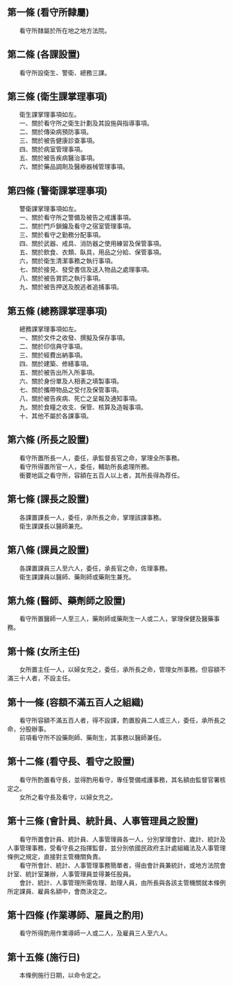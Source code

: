 第一條 (看守所隸屬)
-------------------
　　看守所隸屬於所在地之地方法院。  


第二條 (各課設置)
-----------------
　　看守所設衛生、警衛、總務三課。  


第三條 (衛生課掌理事項)
-----------------------
　　衛生課掌理事項如左。  
　　一、關於看守所之衛生計劃及其設施與指導事項。  
　　二、關於傳染病預防事項。  
　　三、關於被告健康診查事項。  
　　四、關於病室管理事項。  
　　五、關於被告疾病醫治事項。  
　　六、關於藥品調劑及醫療器械管理事項。  


第四條 (警衛課掌理事項)
-----------------------
　　警衛課掌理事項如左。  
　　一、關於看守所之警備及被告之戒護事項。  
　　二、關於門戶鎖鑰及看守之宿室管理事項。  
　　三、關於看守之勤務分配事項。  
　　四、關於武器、戒具、消防器之使用練習及保管事項。  
　　五、關於飲食、衣類、臥具，用品之分給、保管事項。  
　　六，關於衛生清潔事務之執行事項。  
　　七、關於接見、發受書信及送入物品之處理事項。  
　　八、關於被告賞罰之執行事項。  
　　九、關於被告押送及脫逃者追捕事項。  


第五條 (總務課掌理事項)
-----------------------
　　總務課掌理事項如左。  
　　一、關於文件之收發、撰擬及保存事項。  
　　二、關於印信典守事項。  
　　三、關於經費出納事項。  
　　四、關於建築、修繕事項。  
　　五、關於被告出所入所事項。  
　　六、關於身份單及人相表之填製事項。  
　　七、關於攜帶物品之受付及保管事項。  
　　八、關於被告疾病、死亡之呈報及通知事項。  
　　九、關於食糧之收支、保管、核算及造報事項。  
　　十、其他不屬於各課事項。  


第六條 (所長之設置)
-------------------
　　看守所置所長一人，委任，承監督長官之命，掌理全所事務。  
　　看守所得置所官一人，委任，輔助所長處理所務。  
　　衝要地區之看守所，容額在五百人以上者，其所長得為荐任。  


第七條 (課長之設置)
-------------------
　　各課置課長一人，委任，承所長之命，掌理該課事務。  
　　衛生課課長以醫師兼充。  


第八條 (課員之設置)
-------------------
　　各課置課員三人至六人，委任，承長官之命，佐理事務。  
　　衛生課課員以醫師、藥劑師或藥劑生兼充。  


第九條 (醫師、藥劑師之設置)
---------------------------
　　看守所置醫師一人至三人，藥劑師或藥劑生一人或二人，掌理保健及醫藥事務。  


第十條 (女所主任)
-----------------
　　女所置主任一人，以婦女充之，委任，承所長之命，管理女所事務。但容額不滿三十人者，不設主任。  


第十一條 (容額不滿五百人之組織)
-------------------------------
　　看守所容額不滿五百人者，得不設課，酌置股員二人或三人，委任，承所長之命，分股辦事。  
　　前項看守所不設藥劑師、藥劑生，其事務以醫師兼任。  


第十二條 (看守長、看守之設置)
-----------------------------
　　看守所酌置看守長，並得酌用看守，專任警備戒護事務，其名額由監督官署核定之。  
　　女所之看守長及看守，以婦女充之。  


第十三條 (會計員、統計員、人事管理員之設置)
-------------------------------------------
　　看守所置會計員、統計員、人事管理員各一人，分別掌理會計、歲計、統計及人事管理事務，受看守長之指揮監督，並分別依國民政府主計處組織法及人事管理條例之規定，直接對主管機關負責。  
　　看守所會計、統計、人事管理事務簡單者，得由會計員兼統計，或地方法院會計室、統計室兼辦，人事管理員並得兼任股員。  
　　會計、統計、人事管理所需佐理、助理人員，由所長與各該主管機關就本條例所定課員、雇員名額中，會商決定之。  


第十四條 (作業導師、雇員之酌用)
-------------------------------
　　看守所得酌用作業導師一人或二人，及雇員三人至六人。  


第十五條 (施行日)
-----------------
　　本條例施行日期，以命令定之。